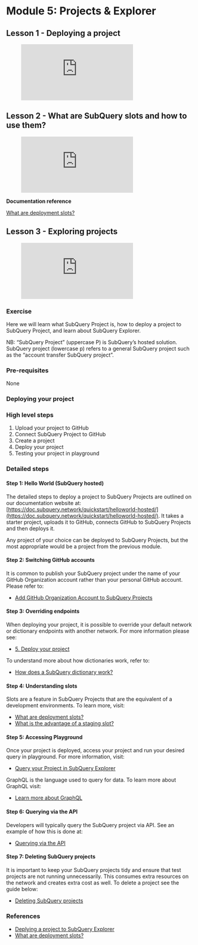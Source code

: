 # Module 5: Projects & Explorer

## Lesson 1 - Deploying a project

<figure class="video_container">
  <iframe src="https://www.youtube.com/embed/8QcFvd-_3YQ" frameborder="0" allowfullscreen="true"></iframe>
</figure>

## Lesson 2 - What are SubQuery slots and how to use them?

<figure class="video_container">
  <iframe src="https://www.youtube.com/embed/JeYa3JlxR1g" frameborder="0" allowfullscreen="true"></iframe>
</figure>

**Documentation reference**

[What are deployment slots?](/faqs/faqs/#how-much-does-it-cost-to-host-my-project-in-subquery-projects)

## Lesson 3 - Exploring projects

<figure class="video_container">
  <iframe src="https://www.youtube.com/embed/TMT00Ggs7tc" frameborder="0" allowfullscreen="true"></iframe>
</figure>

### Exercise

Here we will learn what SubQuery Project is, how to deploy a project to SubQuery Project, and learn about SubQuery Explorer.

NB: “SubQuery Project” (uppercase P) is SubQuery’s hosted solution. SubQuery project (lowercase p) refers to a general SubQuery project such as the “account transfer SubQuery project”.

### Pre-requisites

None

### Deploying your project

### High level steps

1. Upload your project to GitHub
2. Connect SubQuery Project to GitHub
3. Create a project
4. Deploy your project
5. Testing your project in playground

### Detailed steps

#### Step 1: Hello World (SubQuery hosted)

The detailed steps to deploy a project to SubQuery Projects are outlined on our documentation website at: [https://doc.subquery.network/quickstart/helloworld-hosted/](https://doc.subquery.network/quickstart/helloworld-hosted/). It takes a starter project, uploads it to GitHub, connects GitHub to SubQuery Projects and then deploys it.

Any project of your choice can be deployed to SubQuery Projects, but the most appropriate would be a project from the previous module.

#### Step 2: Switching GitHub accounts

It is common to publish your SubQuery project under the name of your GitHub Organization account rather than your personal GitHub account. Please refer to:

- [Add GitHub Organization Account to SubQuery Projects](https://doc.subquery.network/run_publish/publish/#add-github-organization-account-to-subquery-projects)

#### Step 3: Overriding endpoints

When deploying your project, it is possible to override your default network or dictionary endpoints with another network. For more information please see:

- [5. Deploy your project](https://doc.subquery.network/quickstart/helloworld-hosted/#_5-deploy-your-project)

To understand more about how dictionaries work, refer to:

- [How does a SubQuery dictionary work?](https://doc.subquery.network/academy/tutorials_examples/dictionary/)

#### Step 4: Understanding slots

Slots are a feature in SubQuery Projects that are the equivalent of a development environments. To learn more, visit:

- [What are deployment slots?](https://doc.subquery.network/faqs/faqs/#what-are-deployment-slots)
- [What is the advantage of a staging slot?](https://doc.subquery.network/faqs/faqs/#what-is-the-advantage-of-a-staging-slot)

#### Step 5: Accessing Playground

Once your project is deployed, access your project and run your desired query in playground. For more information, visit:

- [Query your Project in SubQuery Explorer](https://doc.subquery.network/run_publish/query/)

GraphQL is the language used to query for data. To learn more about GraphQL visit:

- [Learn more about GraphQL](https://doc.subquery.network/run_publish/graphql/)

#### Step 6: Querying via the API

Developers will typically query the SubQuery project via API. See an example of how this is done at:

- [Querying via the API](https://doc.subquery.network/quickstart/helloworld-hosted/#_7-bonus-step)

#### Step 7: Deleting SubQuery projects

It is important to keep your SubQuery projects tidy and ensure that test projects are not running unnecessarily. This consumes extra resources on the network and creates extra cost as well. To delete a project see the guide below:

- [Deleting SubQuery projects](https://doc.subquery.network/tutorials_examples/delete-projects/)

### References

- [Deplying a project to SubQuery Explorer](/assets/pdf/Deploying_Subquery_Project)
- [What are deployment slots?](/faqs/faqs/#how-much-does-it-cost-to-host-my-project-in-subquery-projects)
